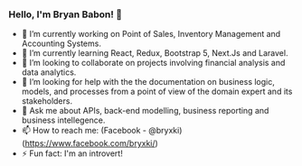 ### Hello, I'm Bryan Babon! 👋

- 🔭 I’m currently working on Point of Sales, Inventory Management and Accounting Systems.
- 🌱 I’m currently learning React, Redux, Bootstrap 5, Next.Js and Laravel.
- 👯 I’m looking to collaborate on projects involving financial analysis and data analytics.
- 🤔 I’m looking for help with the the documentation on business logic, models, and processes from a point of view of the domain expert and its stakeholders.
- 💬 Ask me about APIs, back-end modelling, business reporting and business intellegence.
- 📫 How to reach me: (Facebook - @bryxki)(https://www.facebook.com/bryxki/)
- ⚡ Fun fact: I'm an introvert!

